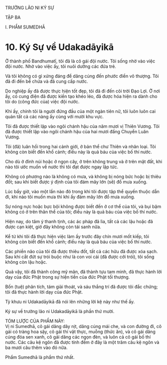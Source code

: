 TRƯỞNG LÃO NI KÝ SỰ

TẬP BA

I. PHẨM SUMEDHĀ

# 10. Ký Sự về Udakadāyikā

Ở thành phố Bandhumatī, tôi đã là cô gái đội nước. Tôi sống nhờ vào việc đội nước. Nhờ vào việc ấy, tôi nuôi dưỡng các đứa trẻ.

Và tôi không có gì xứng đáng để dâng cúng đến phước điền vô thượng. Tôi đã đi đến bể chứa và đã cung cấp nước.

Do nghiệp ấy đã được thực hiện tốt đẹp, tôi đã đi đến cõi trời Đạo Lợi. Ở nơi ấy, có cung điện đã được kiến tạo khéo léo, đã được hóa hiện ra dành cho tôi do (công đức của) việc đội nước.

Khi ấy, chính tôi là người đứng đầu của một ngàn tiên nữ, tôi luôn luôn cai quản tất cả các nàng ấy cùng với mười khu vực.

Tôi đã được thiết lập vào ngôi chánh hậu của năm mươi vị Thiên Vương. Tôi đã được thiết lập vào ngôi chánh hậu của hai mươi đấng Chuyển Luân Vương.

Tôi (đã) luân hồi trong hai cảnh giới, ở bản thể chư Thiên và nhân loại. Tôi không còn biết đến khổ cảnh; điều này là quả báu của việc bố thí nước.

Cho dù ở đỉnh núi hoặc ở ngọn cây, ở trên không trung và ở trên mặt đất, khi nào tôi ước muốn về nước thì tôi đạt được ngay lập tức.

Không có phương nào là không có mưa, và không bị nóng bức hoặc bị thiêu đốt; sau khi biết được ý định của tôi đám mây lớn (sẽ) đổ mưa xuống.

Lúc bấy giờ, vào một lần nào đó trong khi tôi được tập thể quyến thuộc dẫn đi, khi nào tôi muốn mưa thì khi ấy đám mây lớn đổ mưa xuống.

Sự nóng nực hoặc bực bội không được biết đến ở cơ thể của tôi, và bụi bặm không có ở trên thân thể của tôi; điều này là quả báu của việc bố thí nước.

Hiện nay, do tâm ý thanh tịnh, các ác pháp đã lìa, tất cả các lậu hoặc đã được cạn kiệt, giờ đây không còn tái sanh nữa.

Kể từ khi tôi đã thực hiện việc làm ấy trước đây chín mươi mốt kiếp, tôi không còn biết đến khổ cảnh; điều này là quả báu của việc bố thí nước.

Các phiền não của tôi đã được thiêu đốt, tất cả các hữu đã được xóa sạch. Sau khi cắt đứt sự trói buộc như là con voi cái (đã được cởi trói), tôi sống không còn lậu hoặc.

Quả vậy, tôi đã thành công mỹ mãn, đã thành tựu tam minh, đã thực hành lời dạy của đức Phật trong sự hiện tiền của đức Phật tối thượng.

Bốn (tuệ) phân tích, tám giải thoát, và sáu thắng trí đã được tôi đắc chứng; tôi đã thực hành lời dạy của đức Phật.

Tỳ khưu ni Udakadāyikā đã nói lên những lời kệ này như thế ấy.

Ký sự về trưởng lão ni Udakadāyikā là phần thứ mười.

TÓM LƯỢC CỦA PHẨM NÀY:  
Vị ni Sumedhā, cô gái dâng dây nịt, dâng cúng mái che, và con đường đi, cô gái có tràng hoa sậy, cô gái thí vật thực, muỗng (thức ăn), và cô gái dâng cúng đóa sen xanh, cô gái dâng các ngọn đèn, và luôn cả cô gái bố thí nước. Các câu kệ ngôn đã được tính đếm ở đây là một trăm câu kệ ngôn và ba mươi câu thêm vào đó nữa.

Phẩm Sumedhā là phẩm thứ nhất.
